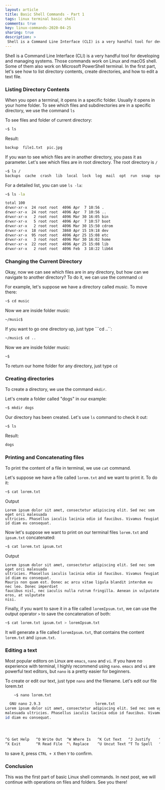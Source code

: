```yaml
---
layout: article
title: Basic Shell Commands - Part 1
tags: linux terminal basic shell
comments: true
key: linux-commands-2020-04-25
sharing: true
description: >
 Shell is a Command Line Interface (CLI) is a very handful tool for developing and managing systems. Those commands work on Linux and macOS shell. Some of them also work on Microsoft PowerShell terminal. In the first part, let's see how to list directory contents, create directories, and how to edit a text file.
---
```




Shell is a Command Line Interface (CLI) is a very handful tool for developing and managing systems. Those commands work on Linux and macOS shell. Some of them also work on Microsoft PowerShell terminal. In the first part, let's see how to list directory contents, create directories, and how to edit a text file.

### Listing Directory Contents

When you open a terminal, it opens in a specific folder. Usually it opens in your home folder. To see which files and subdirectories are in a specific directory, we use the command ```ls```

To see files and folder of current directory:
```bash
~$ ls 
```
Result:
```bash
backup  file1.txt  pic.jpg
```


If you wan to see which files are in another directory, you pass it as parameter. Let's see which files are in root directory. The root directory is ```/```

```bash
~$ ls /
backups  cache  crash  lib  local  lock  log  mail  opt  run  snap  spool  tmp
```

For a detailed list, you can use ```ls -la```:

```bash
~$ ls -la
```
```bash
total 100
drwxr-xr-x  24 root root  4096 Apr  7 10:56 .
drwxr-xr-x  24 root root  4096 Apr  7 10:56 ..
drwxr-xr-x   2 root root  4096 Mar 30 16:05 bin
drwxr-xr-x   5 root root  4096 Apr  7 10:57 boot
drwxr-xr-x   2 root root  4096 Mar 30 15:50 cdrom
drwxr-xr-x  18 root root  3860 Apr 15 19:18 dev
drwxr-xr-x  95 root root  4096 Apr 25 15:08 etc
drwxr-xr-x   3 root root  4096 Mar 30 16:02 home
drwxr-xr-x  22 root root  4096 Apr 25 15:08 lib
drwxr-xr-x   2 root root  4096 Feb  3 18:22 lib64
```


	
### Changing the Current Directory

Okay, now we can see which files are in any directory, but how can we navigate to another directory? To do it, we can use the command ```cd```

For example, let's suppose we have a directory called *music*. To move there:
```bash
~$ cd music
```
Now we are inside folder music:
```bash
~/music$
```

If you want to go one directory up, just type ```cd ..``:
```bash
~/music$ cd ..
```
Now we are inside folder music:
```bash
~$
```
To return our home folder for any directory, just type ```cd```
	
### Creating directories

To create a directory, we use the command ```mkdir```.

Let's create a folder called "dogs" in our example:

```bash
~$ mkdir dogs
```
Our directory has been created. Let's use ```ls``` command to check it out: 
```bash
~$ ls
```
Result:
```bash
dogs
```

### Printing and Concatenating files

To print the content of a file in terminal, we use ```cat``` command. 

Let's suppose we have a file called ```lorem.txt``` and we want to print it. To do it:
```bash
~$ cat lorem.txt
```
Output
```
Lorem ipsum dolor sit amet, consectetur adipiscing elit. Sed nec sem eget orci malesuada
ultricies. Phasellus iaculis lacinia odio id faucibus. Vivamus feugiat id diam eu consequat.  
```

Now let's suppose we want to print on our terminal files ```lorem.txt``` and ```ipsum.txt``` concatenated:
```bash
~$ cat lorem.txt ipsum.txt
```
Output
```
Lorem ipsum dolor sit amet, consectetur adipiscing elit. Sed nec sem eget orci malesuada
ultricies. Phasellus iaculis lacinia odio id faucibus. Vivamus feugiat id diam eu consequat.
Mauris non quam est. Donec ac arcu vitae ligula blandit interdum eu nec leo. Donec imperdiet
faucibus nisl, nec iaculis nulla rutrum fringilla. Aenean in vulputate eros, at vulputate
nisi.
```

Finally, if you want to save it in a file called ```loremIpsum.txt```, we can use the output operator ```>``` to save the concatenation of both:

```bash
~$ cat lorem.txt ipsum.txt > loremIpsum.txt
```
It will generate a file called ```loremIpsum.txt```, that contains the content ```lorem.txt``` and ```ipsum.txt```.

	
### Editing a text

Most popular editors on Linux are ```emacs```, ```nano``` and ```vi```. If you have no experience with terminal, I highly recommend using ```nano```. ```emacs``` and ```vi``` are powerful text editors, but ```nano``` is a pretty easier for beginners.

To create or edit our text, just type ```nano``` and the filename. Let's edit our file lorem.txt

```shell
	~$ nano lorem.txt
```
```bash
  GNU nano 2.9.3                         lorem.txt                                    
Lorem ipsum dolor sit amet, consectetur adipiscing elit. Sed nec sem eget orci
malesuada ultricies. Phasellus iaculis lacinia odio id faucibus. Vivamus feugiat 
id diam eu consequat.  



                                                                                      
^G Get Help   ^O Write Out  ^W Where Is   ^K Cut Text   ^J Justify    ^C Cur Pos
^X Exit       ^R Read File  ^\ Replace    ^U Uncut Text ^T To Spell   ^_ Go To Line
```

to save it, press ```CTRL + X``` then ```Y``` to confirm.

### Conclusion

This was the first part of basic Linux shell commands. In next post, we will continue with  operations on files and folders. See you there!